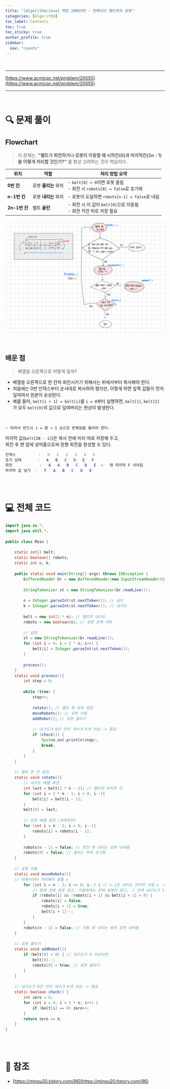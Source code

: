 ```yaml
---
title: "[Algorithm/Java] 백준 20055번 - 컨베이어 벨트위의 로봇"
categories: [Algorithm]
toc_label: Contents
toc: true
toc_sticky: true
author_profile: true
sidebar:
  nav: "counts"
---
```


<br>

---

[https://www.acmicpc.net/problem/20055](https://www.acmicpc.net/problem/20055)

---

<br>

# 🔍 문제 풀이

## Flowchart

> 이 문제는, **"벨트가 회전하거나 로봇이 이동할 때 시작칸(0)과 마지막칸(2n - 1)을 어떻게 처리할 것인가?"** 를 항상 고려하는 것이 핵심이다.

| 위치          | 역할                 | 처리 방법 요약                                                          |
| ------------- | -------------------- | ----------------------------------------------------------------------- |
| **0번 칸**    | 로봇 **올리는** 위치 | - `belt[0] > 0`이면 로봇 올림<br>- 회전 시 `robots[0] = false`로 초기화 |
| **n-1번 칸**  | 로봇 **내리는** 위치 | - 로봇이 도달하면 `robots[n-1] = false`로 내림                          |
| **2n-1번 칸** | 벨트 **끝칸**        | - 회전 시 이 값이 `belt[0]`으로 이동됨<br>- 회전 직전 따로 저장 필요    |

![20055](../../../assets/images/2025/20055.png)

<br>

## 배운 점

> 배열을 오른쪽으로 어떻게 밀까?

- 배열을 오른쪽으로 한 칸씩 회전시키기 위해서는 뒤에서부터 복사해야 한다.
- 처음에는 0번 인덱스부터 순서대로 복사하려 했지만, 이렇게 하면 앞쪽 값들이 먼저 덮여져서 원본이 손상된다.
- 예를 들어, `belt[i + 1] = belt[i]`를 `i = 0`부터 실행하면, `belt[1]`, `belt[2]` 가 모두 `belt[0]`의 값으로 덮여버리는 현상이 발생한다.

<br>

```
💡 따라서 반드시 i = 끝 → 1 순으로 반복문을 돌려야 한다.
```

마지막 값(`belt[2N - 1]`)은 복사 전에 미리 따로 저장해 두고,<br>
회전 후 맨 앞에 넣어줌으로써 원형 회전을 완성할 수 있다.

```m
인덱스          :   0   1   2   3   4   5
초기 상태       :   A   B   C   D   E   F
회전            :   A   A   B   C   D   E  <-  맨 마지막 F 사라짐
마지막 값 넣기  :   F   A   B   C   D   E
```

<br><br>

# 💻 전체 코드

```java
import java.io.*;
import java.util.*;

public class Main {

    static int[] belt;
    static boolean[] robots;
    static int n, k;

    public static void main(String[] args) throws IOException {
        BufferedReader br = new BufferedReader(new InputStreamReader(System.in));

        StringTokenizer st = new StringTokenizer(br.readLine());

        n = Integer.parseInt(st.nextToken()); // 길이
        k = Integer.parseInt(st.nextToken()); // 내구도

        belt = new int[2 * n]; // 벨트의 내구도
        robots = new boolean[n]; // 로봇 존재 여부

        // 입력
        st = new StringTokenizer(br.readLine());
        for (int i = 0; i < 2 * n; i++) {
            belt[i] = Integer.parseInt(st.nextToken());
        }

        process();
    }
    static void process(){
        int step = 0;

        while (true) {
            step++;

            rotate(); // 벨트 위 로봇 회전
            moveRobots(); // 로봇 이동
            addRobot(); // 로봇 올리기

            // 내구도가 0인 칸의 개수가 K개 이상 -> 종료
            if (check()) {
                System.out.println(step);
                break;
            }
        }
    }

    // 벨트 한 칸 회전
    static void rotate(){
        // 내구도 배열 회전
        int last = belt[2 * n - 1]; // 벨트의 마지막 칸
        for (int i = 2 * n - 1; i > 0; i--){
            belt[i] = belt[i - 1];
        }
        belt[0] = last;

        // 로봇 배열 회전 (위쪽칸만)
        for (int i = n - 1; i > 0; i--){
            robots[i] = robots[i - 1];
        }

        robots[n - 1] = false; // 회전 후 내리는 로봇 내려줌
        robots[0] = false; // 올리는 위치 초기화
    }

    // 로봇 이동
    static void moveRobots(){
    // 뒤에서부터 처리해야 충돌 x
        for (int i = n - 2; i >= 0; i--) { // n-1은 내리는 칸이라 이동 x -> 그 직전 칸 n-2부터 확인
            // 현재 칸에 로봇 있고, 이동하려는 칸에 로봇이 없고, 그 칸에 내구도가 1 이상인가?
            if (robots[i] && !robots[i + 1] && belt[i + 1] > 0) {
                robots[i] = false;
                robots[i + 1] = true;
                belt[i + 1]--;
            }
        }
        robots[n - 1] = false; // 이동 후 내리는 위치 로봇 내려줌
    }

    // 로봇 올리기
    static void addRobot(){
        if (belt[0] > 0) { // 내구도가 0 이상이면
            belt[0]--;
            robots[0] = true; // 로봇 올리기
        }
    }

    // 내구도가 0인 칸의 개수가 K개 이상 -> 종료
    static boolean check() {
        int zero = 0;
        for (int i = 0; i < 2 * n; i++) {
            if (belt[i] == 0) zero++;
        }
        return zero >= k;
    }
}
```

<br><br>

# 📎 참조

- [https://minsu20.tistory.com/86](https://minsu20.tistory.com/86)

<br>
